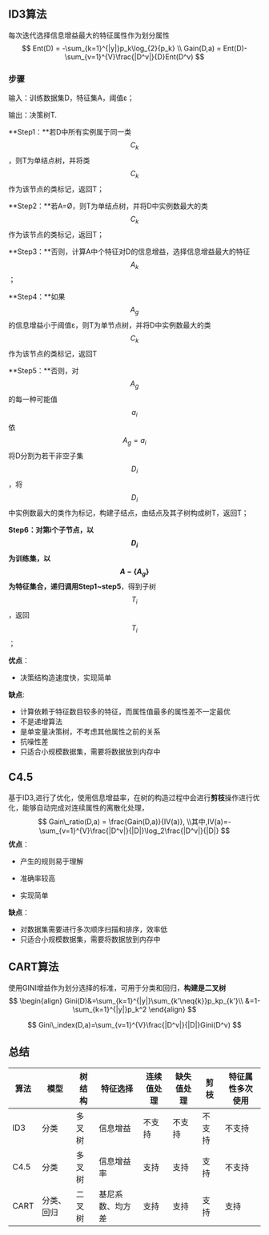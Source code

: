 ## ID3算法

每次迭代选择信息增益最大的特征属性作为划分属性
$$
Ent(D) = -\sum_{k=1}^{|y|}p_k\log_{2}{p_k} \\
Gain(D,a) = Ent(D)-\sum_{v=1}^{V}\frac{|D^v|}{D}Ent(D^v)
$$

### 步骤
输入：训练数据集D，特征集A，阈值ε；

输出：决策树T.

**Step1：**若D中所有实例属于同一类$$C_k​$$，则T为单结点树，并将类$$C_k$$作为该节点的类标记，返回T；

**Step2：**若A=Ø，则T为单结点树，并将D中实例数最大的类$$C_k$$作为该节点的类标记，返回T；

**Step3：**否则，计算A中个特征对D的信息增益，选择信息增益最大的特征$$A_k$$；

**Step4：**如果$$A_g$$的信息增益小于阈值ε，则T为单节点树，并将D中实例数最大的类$$C_k$$作为该节点的类标记，返回T

**Step5：**否则，对$$A_g$$的每一种可能值$$a_i$$依$$A_g=a_i$$将D分割为若干非空子集$$D_i$$，将$$D_i$$中实例数最大的类作为标记，构建子结点，由结点及其子树构成树T，返回T；

**Step6：**对第i个子节点，以$$D_i$$为训练集，以$$A-\{A_g\}$$为特征集合，递归调用**Step1~step5**，得到子树$$T_i$$，返回$$T_i$$；


**优点**：

- 决策结构造速度快，实现简单

**缺点**:

- 计算依赖于特征数目较多的特征，而属性值最多的属性差不一定最优
- 不是递增算法
- 是单变量决策树，不考虑其他属性之前的关系
- 抗噪性差
- 只适合小规模数据集，需要将数据放到内存中



## C4.5
基于ID3,进行了优化，使用信息增益率，在树的构造过程中会进行**剪枝**操作进行优化，能够自动完成对连续属性的离散化处理，
$$
Gain\_ratio(D,a) = \frac{Gain(D,a)}{IV(a)},
\\其中,IV(a)=-\sum_{v=1}^{V}\frac{|D^v|}{|D|}\log_2\frac{|D^v|}{|D|}
$$
**优点**：

- 产生的规则易于理解

- 准确率较高

- 实现简单

**缺点**：

- 对数据集需要进行多次顺序扫描和排序，效率低
- 只适合小规模数据集，需要将数据放到内存中

## CART算法

使用GINI增益作为划分选择的标准，可用于分类和回归，**构建是二叉树**
$$
\begin{align}
Gini(D)&=\sum_{k=1}^{|y|}\sum_{k'\neq{k}}p_kp_{k'}\\
&=1-\sum_{k=1}^{|y|}p_k^2
\end{align}
$$

$$
Gini\_index(D,a)=\sum_{v=1}^{V}\frac{|D^v|}{|D|}Gini(D^v)
$$

## 总结

| 算法 | 模型       | 树结构 | 特征选择 | 连续值处理 | 缺失值处理 | 剪枝 | 特征属性多次使用 |
| ---- | ---------- | ------ | -------- | ---------- | ---------- | ---- | ---------------- |
| ID3  | 分类       | 多叉树 | 信息增益 | 不支持     | 不支持     |  不支持    |    不支持              |
| C4.5 | 分类       |    多叉树    |   信息增益率       |     支持       | 支持 |    支持  |    不支持              |
| CART | 分类、回归 |    二叉树    | 基尼系数、均方差         | 支持           |   支持         |支持      |   支持               |

